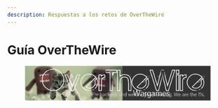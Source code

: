 ```yaml
---
description: Respuestas a los retos de OverTheWire
---
```


# Guía OverTheWire

<figure><img src=".gitbook/assets/1 _CxAlprZIfgMIgSyq5CEXg.png" alt=""><figcaption></figcaption></figure>
